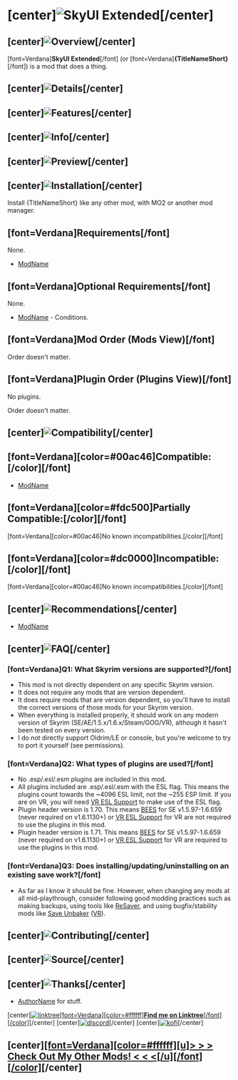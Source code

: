 # \[center\]![SkyUI Extended](https://raw.githubusercontent.com/{GitHubAccount}/{RepositoryName}/main/docs/images/brand/Title.png)\[/center\]

## \[center\]![Overview](https://raw.githubusercontent.com/{GitHubAccount}/{RepositoryName}/main/docs/images/banners/Overview.png)\[/center\]

\[font=Verdana\]**SkyUI Extended**\[/font\] (or \[font=Verdana\]**{TitleNameShort}**\[/font\]) is a mod that does a thing.

## \[center\]![Details](https://raw.githubusercontent.com/{GitHubAccount}/{RepositoryName}/main/docs/images/banners/Details.png)\[/center\]

## \[center\]![Features](https://raw.githubusercontent.com/{GitHubAccount}/{RepositoryName}/main/docs/images/banners/Features.png)\[/center\]

## \[center\]![Info](https://raw.githubusercontent.com/{GitHubAccount}/{RepositoryName}/main/docs/images/banners/Info.png)\[/center\]

## \[center\]![Preview](https://raw.githubusercontent.com/{GitHubAccount}/{RepositoryName}/main/docs/images/banners/Preview.png)\[/center\]

## \[center\]![Installation](https://raw.githubusercontent.com/{GitHubAccount}/{RepositoryName}/main/docs/images/banners/Installation.png)\[/center\]

Install {TitleNameShort} like any other mod, with MO2 or another mod manager.

## \[font=Verdana\]**Requirements**\[/font\]

None.

- [ModName]()

## \[font=Verdana\]**Optional Requirements**\[/font\]

None.

- [ModName]() - Conditions.

## \[font=Verdana\]**Mod Order (Mods View)**\[/font\]

Order doesn't matter.

## \[font=Verdana\]**Plugin Order (Plugins View)**\[/font\]

No plugins.

Order doesn't matter.

## \[center\]![Compatibility](https://raw.githubusercontent.com/{GitHubAccount}/{RepositoryName}/main/docs/images/banners/Compatibility.png)\[/center\]

## \[font=Verdana\]\[color=#00ac46\]**Compatible:**\[/color\]\[/font\]

- [ModName]()

## \[font=Verdana\]\[color=#fdc500\]**Partially Compatible:**\[/color\]\[/font\]

\[font=Verdana\]\[color=#00ac46\]No known incompatibilities.\[/color\]\[/font\]

## \[font=Verdana\]\[color=#dc0000\]**Incompatible:**\[/color\]\[/font\]

\[font=Verdana\]\[color=#00ac46\]No known incompatibilities.\[/color\]\[/font\]

## \[center\]![Recommendations](https://raw.githubusercontent.com/{GitHubAccount}/{RepositoryName}/main/docs/images/banners/Recommendations.png)\[/center\]

- [ModName]()

## \[center\]![FAQ](https://raw.githubusercontent.com/{GitHubAccount}/{RepositoryName}/main/docs/images/banners/FAQ.png)\[/center\]

### **\[font=Verdana\]Q1: What Skyrim versions are supported?\[/font\]**

- This mod is not directly dependent on any specific Skyrim version.
- It does not require any mods that are version dependent.
- It does require mods that are version dependent, so you'll have to install the correct versions of those mods for your Skyrim version.
- When everything is installed properly, it should work on any modern version of Skyrim (SE/AE/1.5.x/1.6.x/Steam/GOG/VR), although it hasn't been tested on every version.
- I do not directly support Oldrim/LE or console, but you're welcome to try to port it yourself (see permissions).

### **\[font=Verdana\]Q2: What types of plugins are used?\[/font\]**

- No .esp/.esl/.esm plugins are included in this mod.
- All plugins included are .esp/.esl/.esm with the ESL flag. This means the plugins count towards the ~4096 ESL limit, not the ~255 ESP limit. If you are on VR, you will need [VR ESL Support](https://www.nexusmods.com/skyrimspecialedition/mods/106712/) to make use of the ESL flag.
- Plugin header version is 1.70. This means [BEES](https://www.nexusmods.com/skyrimspecialedition/mods/106441) for SE v1.5.97-1.6.659 (never required on v1.6.1130+) or [VR ESL Support](https://www.nexusmods.com/skyrimspecialedition/mods/106712/) for VR are not required to use the plugins in this mod.
- Plugin header version is 1.71. This means [BEES](https://www.nexusmods.com/skyrimspecialedition/mods/106441) for SE v1.5.97-1.6.659 (never required on v1.6.1130+) or [VR ESL Support](https://www.nexusmods.com/skyrimspecialedition/mods/106712/) for VR are required to use the plugins in this mod.

### **\[font=Verdana\]Q3: Does installing/updating/uninstalling on an existing save work?\[/font\]**

- As far as I know it should be fine. However, when changing any mods at all mid-playthrough, consider following good modding practices such as making backups, using tools like [ReSaver](https://www.nexusmods.com/skyrimspecialedition/mods/5031), and using bugfix/stability mods like [Save Unbaker](https://www.nexusmods.com/skyrimspecialedition/mods/85565) ([VR](https://www.nexusmods.com/skyrimspecialedition/mods/86265)).

## \[center\]![Contributing](https://raw.githubusercontent.com/{GitHubAccount}/{RepositoryName}/main/docs/images/banners/Contributing.png)\[/center\]

## \[center\]![Source](https://raw.githubusercontent.com/{GitHubAccount}/{RepositoryName}/main/docs/images/banners/Source.png)\[/center\]

## \[center\]![Thanks](https://raw.githubusercontent.com/{GitHubAccount}/{RepositoryName}/main/docs/images/banners/Thanks.png)\[/center\]

- [AuthorName](https://www.nexusmods.com/users/) for stuff.

\[center\][![linktree](https://i.imgur.com/jOQE4n8.png)](https://linktr.ee/groundaura)[\[font=Verdana\]\[color=#ffffff\]**Find me on Linktree**\[/font\]\[/color\]](https://linktr.ee/{LinktreeAccount})\[/center\]
\[center\][![discord](https://github.com/doodlum/nexusmods-widgets/blob/main/Discord_40px.png?raw=true)](https://discord.gg/{DiscordServer})\[/center\]
\[center\][![kofi](https://github.com/doodlum/nexusmods-widgets/blob/main/Ko-fi_40px_60fps.png?raw=true)](https://ko-fi.com/{KofiAccount})\[/center\]

## \[center\][\[font=Verdana\]\[color=#ffffff\]\[u\]**> > > Check Out My Other Mods! < < <**\[/u\]\[/font\]\[/color\]](https://www.nexusmods.com/users/{NexusAccountID}?tab=user+files)\[/center\]
